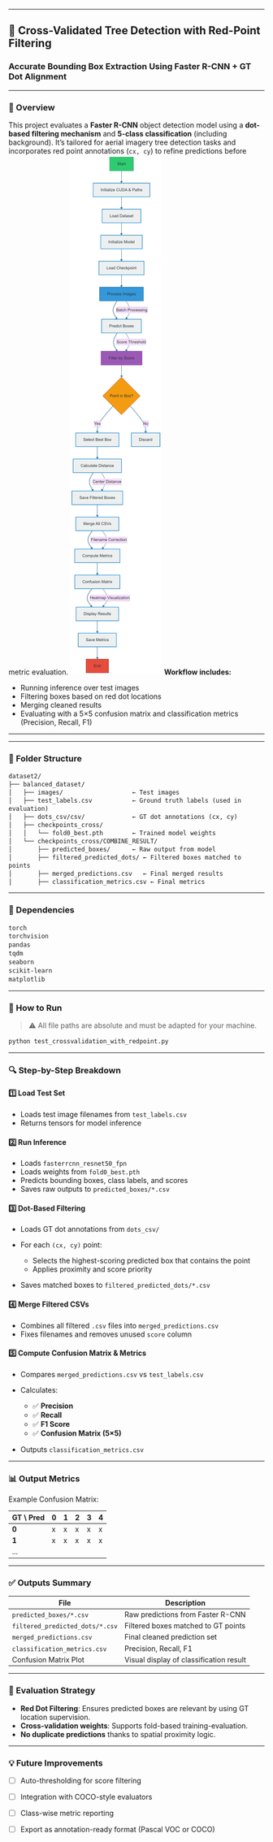
---

## 🌲 Cross-Validated Tree Detection with Red-Point Filtering

### Accurate Bounding Box Extraction Using Faster R-CNN + GT Dot Alignment

---

### 🧠 Overview

This project evaluates a **Faster R-CNN** object detection model using a **dot-based filtering mechanism** and **5-class classification** (including background). It’s tailored for aerial imagery tree detection tasks and incorporates red point annotations (`cx, cy`) to refine predictions before metric evaluation.
![Dot-Based Filtering Process](https://github.com/beheshtiniya/-Tree-Counting-and-Species-Classification-in-Dense-Forests-Using-Aerial-Imagery-and-Hybrid-Regressio/blob/main/test_crossvalidation_with_redpoint.png)
**Workflow includes:**

* Running inference over test images
* Filtering boxes based on red dot locations
* Merging cleaned results
* Evaluating with a 5×5 confusion matrix and classification metrics (Precision, Recall, F1)

---


---

### 📁 Folder Structure

```
dataset2/
├── balanced_dataset/
│   ├── images/                   ← Test images
│   ├── test_labels.csv           ← Ground truth labels (used in evaluation)
│   ├── dots_csv/csv/             ← GT dot annotations (cx, cy)
│   ├── checkpoints_cross/
│   │   └── fold0_best.pth        ← Trained model weights
│   └── checkpoints_cross/COMBINE_RESULT/
│       ├── predicted_boxes/      ← Raw output from model
│       ├── filtered_predicted_dots/ ← Filtered boxes matched to points
│       ├── merged_predictions.csv   ← Final merged results
│       ├── classification_metrics.csv ← Final metrics
```

---

### 🔩 Dependencies

```bash
torch
torchvision
pandas
tqdm
seaborn
scikit-learn
matplotlib
```

---

### 🧪 How to Run

> ⚠️ All file paths are absolute and must be adapted for your machine.

```bash
python test_crossvalidation_with_redpoint.py
```

---

### 🔍 Step-by-Step Breakdown

#### 1️⃣ Load Test Set

* Loads test image filenames from `test_labels.csv`
* Returns tensors for model inference

#### 2️⃣ Run Inference

* Loads `fasterrcnn_resnet50_fpn`
* Loads weights from `fold0_best.pth`
* Predicts bounding boxes, class labels, and scores
* Saves raw outputs to `predicted_boxes/*.csv`

#### 3️⃣ Dot-Based Filtering

* Loads GT dot annotations from `dots_csv/`
* For each `(cx, cy)` point:

  * Selects the highest-scoring predicted box that contains the point
  * Applies proximity and score priority
* Saves matched boxes to `filtered_predicted_dots/*.csv`

#### 4️⃣ Merge Filtered CSVs

* Combines all filtered `.csv` files into `merged_predictions.csv`
* Fixes filenames and removes unused `score` column

#### 5️⃣ Compute Confusion Matrix & Metrics

* Compares `merged_predictions.csv` vs `test_labels.csv`
* Calculates:

  * ✅ **Precision**
  * ✅ **Recall**
  * ✅ **F1 Score**
  * ✅ **Confusion Matrix (5×5)**
* Outputs `classification_metrics.csv`

---

### 📊 Output Metrics

Example Confusion Matrix:

| GT \ Pred | 0 | 1 | 2 | 3 | 4 |
| --------- | - | - | - | - | - |
| **0**     | x | x | x | x | x |
| **1**     | x | x | x | x | x |
| ...       |   |   |   |   |   |

---

### ✅ Outputs Summary

| File                            | Description                             |
| ------------------------------- | --------------------------------------- |
| `predicted_boxes/*.csv`         | Raw predictions from Faster R-CNN       |
| `filtered_predicted_dots/*.csv` | Filtered boxes matched to GT points     |
| `merged_predictions.csv`        | Final cleaned prediction set            |
| `classification_metrics.csv`    | Precision, Recall, F1                   |
| Confusion Matrix Plot           | Visual display of classification result |

---

### 🧠 Evaluation Strategy

* **Red Dot Filtering**: Ensures predicted boxes are relevant by using GT location supervision.
* **Cross-validation weights**: Supports fold-based training-evaluation.
* **No duplicate predictions** thanks to spatial proximity logic.

---

### 💡 Future Improvements

* [ ] Auto-thresholding for score filtering
* [ ] Integration with COCO-style evaluators
* [ ] Class-wise metric reporting
* [ ] Export as annotation-ready format (Pascal VOC or COCO)



